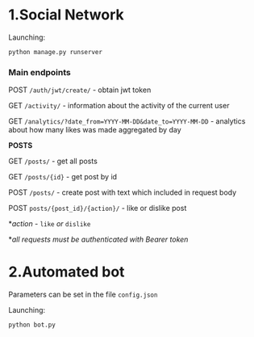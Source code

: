1.Social Network
=======================
Launching:
```
python manage.py runserver
```

### Main endpoints

POST `/auth/jwt/create/` - obtain jwt token

GET `/activity/` - information about the activity of the current user

GET `/analytics/?date_from=YYYY-MM-DD&date_to=YYYY-MM-DD` - analytics about how many likes was made aggregated by day

**POSTS**

GET `/posts/` - get all posts

GET `/posts/{id}` - get post by id

POST `/posts/` - create post with  text which included in request body

POST `posts/{post_id}/{action}/` - like or dislike post

*_action_ - `like` _or_ `dislike`

*_all requests must be authenticated with Bearer token_




2.Automated bot
=======================
Parameters can be set in the file `config.json`

Launching:
```
python bot.py
```